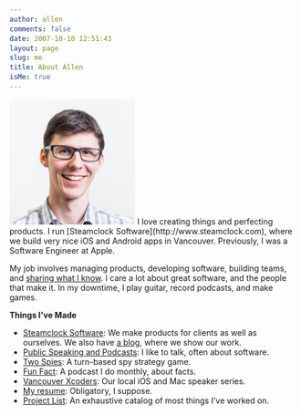 ```yaml
---
author: allen
comments: false
date: 2007-10-10 12:51:43
layout: page
slug: me
title: About Allen
isMe: true
---
```


<img src='/images/allen-pike-2016.jpg' style='width: 220px;' class='side'>
I love creating things and perfecting products. I run [Steamclock Software](http://www.steamclock.com), where we build very nice iOS and Android apps in Vancouver. Previously, I was a Software Engineer at Apple.

My job involves managing products, developing software, building teams, and [sharing what I know](/speaking). I care a lot about great software, and the people that make it. In my downtime, I play guitar, record podcasts, and make games.

**Things I've Made**

* [Steamclock Software](http://www.steamclock.com/): We make products for clients as well as ourselves. We also have [a blog](http://www.steamclock.com/blog/), where we show our work.
* [Public Speaking and Podcasts](/speaking/): I like to talk, often about software.
* [Two Spies](https://www.steamclock.com/spies/): A turn-based spy strategy game.
* [Fun Fact](https://funfact.fm/): A podcast I do monthly, about facts.
* [Vancouver Xcoders](https://www.meetup.com/Vancouver-Xcoders/): Our local iOS and Mac speaker series.
* [My resume](/resume/): Obligatory, I suppose.
* [Project List](/projects/): An exhaustive catalog of most things I've worked on.

